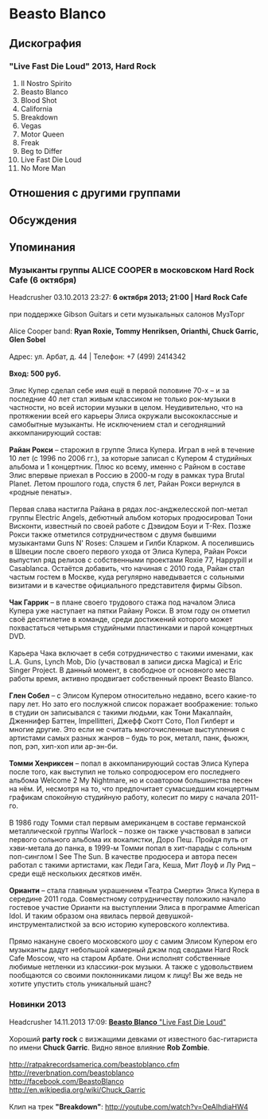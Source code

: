 # Beasto Blanco



## Дискография

### "Live Fast Die Loud" 2013, Hard Rock

01. Il Nostro Spirito
02. Beasto Blanco
03. Blood Shot
04. California
05. Breakdown
06. Vegas
07. Motor Queen
08. Freak
09. Beg to Differ
10. Live Fast Die Loud
11. No More Man


## Отношения с другими группами


## Обсуждения


## Упоминания

### Музыканты группы ALICE COOPER в московском Hard Rock Cafe (6 октября)

Headcrusher 03.10.2013 23:27:
<B>6 октября 2013; 21:00 | Hard Rock Cafe</B><BR><BR>при поддержке Gibson Guitars и сети музыкальных салонов МузТорг<BR><BR>Alice Cooper band: <B>Ryan Roxie, Tommy Henriksen, Orianthi, Chuck Garric, Glen Sobel</B><BR><BR>Адрес: ул. Арбат, д. 44 | Телефон: +7 (499) 2414342<BR><BR><B>Вход: 500 руб.</B><BR><BR>Элис Купер сделал себе имя ещё в первой половине 70-х – и за последние 40 лет стал живым классиком не только рок-музыки в частности, но всей истории музыки в целом. Неудивительно, что на протяжении всей его карьеры Элиса окружали высококлассные и самобытные музыканты. Не исключением стал и сегодняшний аккомпанирующий состав:<BR><BR><B>Райан Рокси</B> – старожил в группе Элиса Купера. Играл в ней в течение 10 лет (с 1996 по 2006 гг.), за которые записал с Купером 4 студийных альбома и 1 концертник. Плюс ко всему, именно с Райном в составе Элис впервые приехал в Россию в 2000-м году в рамках тура Brutal Planet. Летом прошлого года, спустя 6 лет, Райан Рокси вернулся в «родные пенаты».<BR><BR>Первая слава настигла Райана в рядах лос-анджелесской поп-метал группы Electric Angels, дебютный альбом которых продюсировал Тони Висконти, известный по своей работе с Дэвидом Боуи и T-Rex. Позже Рокси также отметился сотрудничеством с двумя бывшими музыкантами Guns N' Roses: Слэшем и Гилби Кларком. А поселившись в Швеции после своего первого ухода от Элиса Купера, Райан Рокси выпустил ряд релизов с собственными проектами Roxie 77, Happypill и Casablanca. Остаётся добавить, что начиная с 2010 года, Райан стал частым гостем в Москве, куда регулярно наведывается с сольными визитами и в качестве официального представителя фирмы Gibson.<BR><BR><B>Чак Гаррик</B> – в плане своего трудового стажа под началом Элиса Купера уже наступает на пятки Райану Рокси. В этом году он отметил своё десятилетие в команде, среди достижений которого может похвастаться четырьмя студийными пластинками и парой концертных DVD.<BR><BR>Карьера Чака включает в себя сотрудничество с такими именами, как L.A. Guns, Lynch Mob, Dio (участвовал в записи диска Magica) и Eric Singer Project. В данный момент, в свободное от основного места работы время, активно продвигает собственный проект Beasto Blanco.<BR><BR><B>Глен Собел</B> – с Элисом Купером относительно недавно, всего какие-то пару лет. Но зато его послужной список поражает воображение: только в студии он записывался с такими людьми, как Тони Макалпайн, Дженнифер Баттен, Impellitteri, Джефф Скотт Сото, Пол Гилберт и многие другие. Это если не считать многочисленные выступления с артистами самых разных жанров – будь то рок, металл, панк, фьюжн, поп, рэп, хип-хоп или ар-эн-би.<BR><BR><B>Томми Хенриксен</B> – попал в аккомпанирующий состав Элиса Купера после того, как выступил не только сопродюсером его последнего альбома Welcome 2 My Nightmare, но и соавтором большинства песен на нём. И, несмотря на то, что предпочитает сумасшедшим концертным графикам спокойную студийную работу, колесит по миру с начала 2011-го.<BR><BR>В 1986 году Томми стал первым американцем в составе германской металлической группы Warlock – позже он также участвовал в записи первого сольного альбома их вокалистки, Доро Пеш. Пройдя путь от хэви-метала до панка, в 1999-м Томми попал в хит-парады с сольным поп-синглом I See The Sun. В качестве продюсера и автора песен работал с такими артистами, как Леди Гага, Кеша, Мит Лоуф и Лу Рид – среди ещё нескольких десятков имён.<BR><BR><B>Орианти</B> – стала главным украшением «Театра Смерти» Элиса Купера в середине 2011 года. Совместному сотрудничеству положило начало гостевое участие Орианти на выступлении Элиса в программе American Idol. И таким образом она явилась первой девушкой-инструменталисткой за всю историю куперовского коллектива.<BR><BR>Прямо накануне своего московского шоу с самим Элисом Купером его музыканты дадут небольшой камерный джэм под сводами Hard Rock Cafe Moscow, что на старом Арбате. Они исполнят собственные любимые нетленки из классики-рок музыки. А также с удовольствием пообщаются со своими поклонниками лицом к лицу! Вы же ведь не хотите упустить столь уникальный шанс?

### Новинки 2013

Headcrusher 14.11.2013 17:09:
<U><B>Beasto Blanco</B> "Live Fast Die Loud"</U><BR><BR>Хороший <B>party rock</B> с визжащими девками от известного бас-гитариста по имени <B>Chuck Garric</B>. Видно явное влияние <B>Rob Zombie</B>.<BR><BR><A HREF="http://ratpakrecordsamerica.com/beastoblanco.cfm" TARGET="_blank">http://ratpakrecordsamerica.com/beastoblanco.cfm</A><BR><A HREF="http://reverbnation.com/beastoblanco" TARGET="_blank">http://reverbnation.com/beastoblanco</A><BR><A HREF="http://facebook.com/BeastoBlanco" TARGET="_blank">http://facebook.com/BeastoBlanco</A><BR><A HREF="http://en.wikipedia.org/wiki/Chuck_Garric" TARGET="_blank">http://en.wikipedia.org/wiki/Chuck_Garric</A><BR><BR>Клип на трек <B>"Breakdown"</B>: <A HREF="http://youtube.com/watch?v=OeAlhdiaHW4" TARGET="_blank">http://youtube.com/watch?v=OeAlhdiaHW4</A><BR>

